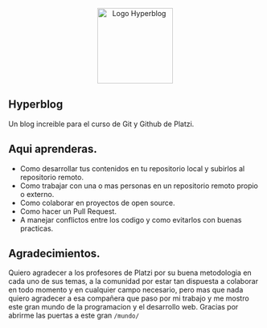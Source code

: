 <p align="center"><a href="http://127.0.0.1:8000/blogpost.html" target="_blank"><img width="150" src="https://github.com/Sebaxtian18/Hyperblog/blob/main/Hyperblog/imagenes/pngwing.com.png" alt="Logo Hyperblog"></a>
</p>

  ## Hyperblog
  
Un blog increible para el curso de Git y Github de Platzi.

  ## Aqui aprenderas.
  
  - Como desarrollar tus contenidos en tu repositorio local y subirlos al repositorio remoto.
  - Como trabajar con una o mas personas en un repositorio remoto propio o externo.
  - Como colaborar en proyectos de open source.
  - Como hacer un Pull Request.
  - A manejar conflictos entre los codigo y como evitarlos con buenas practicas.
  
  ## Agradecimientos.
  
  Quiero agradecer a los profesores de Platzi por su buena metodologia en cada uno de sus temas, a la comunidad por estar tan dispuesta a colaborar en todo momento y en cualquier campo necesario, pero mas que nada quiero agradecer a esa compañera que paso por mi trabajo y me mostro este gran mundo de la programacion y el desarrollo web. Gracias por abrirme las puertas a este gran `/mundo/`
